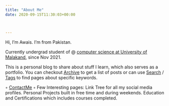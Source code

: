```yaml
---
title: "About Me"
date: 2020-09-15T11:30:03+00:00



---
```

Hi, I’m Awais. I’m from Pakistan. 

Currently undergrad student of @ [<u>computer science at University of Malakand</u>](http://uom.edu.pk), since Nov 2021.

This is a personal blog to share about stuff I learn, which also serves as a portfolio.
You can checkout [<u>Archive</u>](http://awaismustafa.com/archives) to get a list of posts or can use [<u>Search</u>](http://awaismustafa.com/search) / [<u>Tags</u>](http://awaismustafa.com/tags) to find pages about specific keywords.

◦ [<u>ContactMe</u>](http://awaismustafa.com/contact)
◦ Few Interesting pages:
    Link Tree for all my social media profiles.
    Personal Projects built in free time and during weekends.
    Education and Certifications which includes courses completed.
